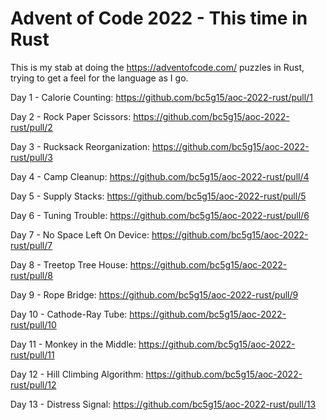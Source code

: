 # Advent of Code 2022 - This time in Rust

This is my stab at doing the https://adventofcode.com/ puzzles in Rust, trying to get a feel for the language as I go. 

Day 1 - Calorie Counting: https://github.com/bc5g15/aoc-2022-rust/pull/1

Day 2 - Rock Paper Scissors: https://github.com/bc5g15/aoc-2022-rust/pull/2

Day 3 - Rucksack Reorganization: https://github.com/bc5g15/aoc-2022-rust/pull/3

Day 4 - Camp Cleanup: https://github.com/bc5g15/aoc-2022-rust/pull/4

Day 5 - Supply Stacks: https://github.com/bc5g15/aoc-2022-rust/pull/5

Day 6 - Tuning Trouble: https://github.com/bc5g15/aoc-2022-rust/pull/6

Day 7 - No Space Left On Device: https://github.com/bc5g15/aoc-2022-rust/pull/7

Day 8 - Treetop Tree House: https://github.com/bc5g15/aoc-2022-rust/pull/8

Day 9 - Rope Bridge: https://github.com/bc5g15/aoc-2022-rust/pull/9

Day 10 - Cathode-Ray Tube: https://github.com/bc5g15/aoc-2022-rust/pull/10

Day 11 - Monkey in the Middle: https://github.com/bc5g15/aoc-2022-rust/pull/11

Day 12 - Hill Climbing Algorithm: https://github.com/bc5g15/aoc-2022-rust/pull/12

Day 13 - Distress Signal: https://github.com/bc5g15/aoc-2022-rust/pull/13
